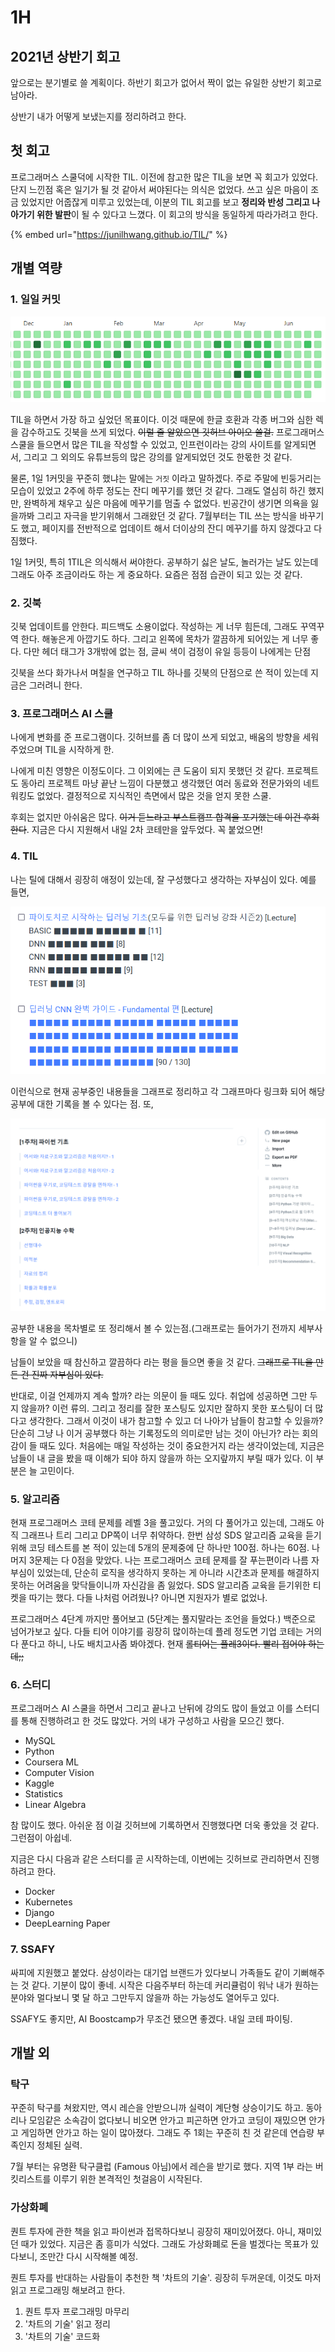 # 1H

## 2021년 상반기 회고

앞으로는 분기별로 쓸 계획이다. 하반기 회고가 없어서 짝이 없는 유일한 상반기 회고로 남아라.

상반기 내가 어떻게 보냈는지를 정리하려고 한다.

## 첫 회고

프로그래머스 스쿨덕에 시작한 TIL. 이전에 참고한 많은 TIL을 보면 꼭 회고가 있었다. 단지 느낀점 혹은 일기가 될 것 같아서 써야된다는 의식은 없었다. 쓰고 싶은 마음이 조금 있었지만 어줍잖게 미루고 있었는데, 이분의 TIL 회고를 보고 **정리와 반성 그리고 나아가기 위한 발판**이 될 수 있다고 느꼈다. 이 회고의 방식을 동일하게 따라가려고 한다.

{% embed url="https://junilhwang.github.io/TIL/" %}

## 개별 역량 

### 1. 일일 커밋

![](../../.gitbook/assets/image%20%28623%29.png)

TIL을 하면서 가장 하고 싶었던 목표이다. 이것 때문에 한글 호환과 각종 버그와 심한 렉을 감수하고도 깃북을 쓰게 되었다. ~~이럴 줄 알았으면 깃허브 아이오 쓸걸.~~ 프로그래머스 스쿨을 들으면서 많은 TIL을 작성할 수 있었고, 인프런이라는 강의 사이트를 알게되면서, 그리고 그 외의도 유튜브등의 많은 강의를 알게되었던 것도 한몫한 것 같다.

물론, 1일 1커밋을 꾸준히 했냐는 말에는 `거짓` 이라고 말하겠다. 주로 주말에 빈둥거리는 모습이 있었고 2주에 하루 정도는 잔디 메꾸기를 했던 것 같다. 그래도 열심히 하긴 했지만, 완벽하게 채우고 싶은 마음에 메꾸기를 멈출 수 없었다. 빈공간이 생기면 의욕을 잃을까봐 그리고 자극을 받기위해서 그래왔던 것 같다. 7월부터는 TIL 쓰는 방식을 바꾸기도 했고, 페이지를 전반적으로 업데이트 해서 더이상의 잔디 메꾸기를 하지 않겠다고 다짐했다.

1일 1커밋, 특히 1TIL은 의식해서 써야한다. 공부하기 싫은 날도, 놀러가는 날도 있는데 그래도 아주 조금이라도 하는 게 중요하다. 요즘은 점점 습관이 되고 있는 것 같다.

### 2. 깃북

깃북 업데이트를 안한다. 피드백도 소용이없다. 작성하는 게 너무 힘든데, 그래도 꾸역꾸역 한다. 해놓은게 아깝기도 하다. 그리고 왼쪽에 목차가 깔끔하게 되어있는 게 너무 좋다. 다만 헤더 태그가 3개밖에 없는 점, 글씨 색이 검정이 유일 등등이 나에게는 단점

깃북을 쓰다 화가나서 며칠을 연구하고 TIL 하나를 깃북의 단점으로 쓴 적이 있는데 지금은 그러려니 한다.

### 3. 프로그래머스 AI 스쿨

나에게 변화를 준 프로그램이다. 깃허브를 좀 더 많이 쓰게 되었고, 배움의 방향을 세워주었으며 TIL을 시작하게 한.

나에게 미친 영향은 이정도이다. 그 이외에는 큰 도움이 되지 못했던 것 같다. 프로젝트도 동아리 프로젝트 마냥 끝난 느낌이 다분했고 생각했던 여러 동료와 전문가와의 네트워킹도 없었다. 결정적으로 지식적인 측면에서 많은 것을 얻지 못한 스쿨.

후회는 없지만 아쉬움은 많다. ~~이거 듣느라고 부스트캠프 합격을 포기했는데 이건 후회한다~~. 지금은 다시 지원해서 내일 2차 코테만을 앞두었다. 꼭 붙었으면!

### 4. TIL

나는 틸에 대해서 굉장히 애정이 있는데, 잘 구성했다고 생각하는 자부심이 있다. 예를 들면,

![](../../.gitbook/assets/image%20%28625%29.png)

이런식으로 현재 공부중인 내용들을 그래프로 정리하고 각 그래프마다 링크화 되어 해당 공부에 대한 기록을 볼 수 있다는 점. 또,

![](../../.gitbook/assets/image%20%28624%29.png)

공부한 내용을 목차별로 또 정리해서 볼 수 있는점.\(그래프로는 들어가기 전까지 세부사항을 알 수 없으니\)

남들이 보았을 때 참신하고 깔끔하다 라는 평을 들으면 좋을 것 같다. ~~그래프로 TIL을 만든 건 진짜 자부심이 있다.~~

반대로, 이걸 언제까지 계속 할까? 라는 의문이 들 때도 있다. 취업에 성공하면 그만 두지 않을까? 이런 류의. 그리고 정리를 잘한 포스팅도 있지만 잘하지 못한 포스팅이 더 많다고 생각한다. 그래서 이것이 내가 참고할 수 있고 더 나아가 남들이 참고할 수 있을까? 단순히 그냥 나 이거 공부했다 하는 기록정도의 의미로만 남는 것이 아닌가? 라는 회의감이 들 때도 있다. 처음에는 매일 작성하는 것이 중요한거지 라는 생각이었는데, 지금은 남들이 내 글을 봤을 때 이해가 되야 하지 않을까 하는 오지랖까지 부릴 때가 있다. 이 부분은 늘 고민이다.

### 5. 알고리즘

현재 프로그래머스 코테 문제를 레벨 3을 풀고있다. 거의 다 풀어가고 있는데, 그래도 아직 그래프나 트리 그리고 DP쪽이 너무 취약하다. 한번 삼성 SDS 알고리즘 교육을 듣기 위해 코딩 테스트를 본 적이 있는데 5개의 문제중에 단 하나만 100점. 하나는 60점. 나머지 3문제는 다 0점을 맞았다. 나는 프로그래머스 코테 문제를 잘 푸는편이라 나름 자부심이 있었는데, 단순히 로직을 생각하지 못하는 게 아니라 시간초과 문제를 해결하지 못하는 어려움을 맞닥들이니까 자신감을 좀 잃었다. SDS 알고리즘 교육을 듣기위한 티켓을 따기는 했다. 다들 나처럼 어려웠나? 아니면 지원자가 별로 없었나.

프로그래머스 4단계 까지만 풀어보고 \(5단계는 풀지말라는 조언을 들었다.\) 백준으로 넘어가보고 싶다. 다들 티어 이야기를 굉장히 많이하는데 플레 정도면 기업 코테는 거의 다 푼다고 하니, 나도 배치고사좀 봐야겠다. 현재 ~~롤티어는 플레3이다. 빨리 접어야 하는데;;~~

### 6. 스터디

프로그래머스 AI 스쿨을 하면서 그리고 끝나고 난뒤에 강의도 많이 들었고 이를 스터디를 통해 진행하려고 한 것도 많았다. 거의 내가 구성하고 사람을 모으긴 했다.

* MySQL
* Python
* Coursera ML
* Computer Vision
* Kaggle
* Statistics
* Linear Algebra

참 많이도 했다. 아쉬운 점 이걸 깃허브에 기록하면서 진행했다면 더욱 좋았을 것 같다. 그런점이 아쉽네.

지금은 다시 다음과 같은 스터디를 곧 시작하는데, 이번에는 깃허브로 관리하면서 진행하려고 한다.

* Docker
* Kubernetes
* Django
* DeepLearning Paper

### 7. SSAFY

싸피에 지원했고 붙었다. 삼성이라는 대기업 브랜드가 있다보니 가족들도 같이 기뻐해주는 것 같다. 기분이 많이 좋네. 시작은 다음주부터 하는데 커리큘럼이 워낙 내가 원하는 분야와 멀다보니 몇 달 하고 그만두지 않을까 하는 가능성도 열어두고 있다.

SSAFY도 좋지만, AI Boostcamp가 무조건 됐으면 좋겠다. 내일 코테 파이팅.

## 개발 외

### 탁구

꾸준히 탁구를 쳐왔지만, 역시 레슨을 안받으니까 실력이 계단형 상승이기도 하고. 동아리나 모임같은 소속감이 없다보니 비오면 안가고 피곤하면 안가고 코딩이 재밌으면 안가고 게임하면 안가고 하는 일이 많아졌다. 그래도 주 1회는 꾸준히 친 것 같은데 연습량 부족인지 정체된 실력.

7월 부터는 유명환 탁구클럽 \(Famous 아님\)에서 레슨을 받기로 했다. 지역 1부 라는 버킷리스트를 이루기 위한 본격적인 첫걸음이 시작된다.

### 가상화폐

퀀트 투자에 관한 책을 읽고 파이썬과 접목하다보니 굉장히 재미있어졌다. 아니, 재미있던 때가 있었다. 지금은 좀 흥미가 식었다. 그래도 가상화폐로 돈을 벌겠다는 목표가 있다보니, 조만간 다시 시작해볼 예정.

퀀트 투자를 반대하는 사람들이 추천한 책 '차트의 기술'. 굉장히 두꺼운데, 이것도 마저 읽고 프로그래밍 해보려고 한다.

1. 퀀트 투자 프로그래밍 마무리
2. '차트의 기술' 읽고 정리
3. '차트의 기술' 코드화

